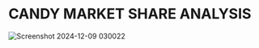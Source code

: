 # CANDY MARKET SHARE ANALYSIS
![Screenshot 2024-12-09 030022](https://github.com/user-attachments/assets/6bf46b8a-b2e2-4fa7-8e71-fab4ed1ab226)

 
